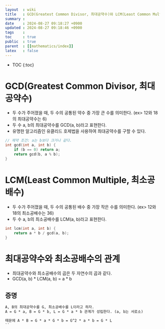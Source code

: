 ```yaml
---
layout  : wiki
title   : GCD(Greatest Common Divisor, 최대공약수)와 LCM(Least Common Multiple, 최소공배수)
summary : 
date    : 2024-08-27 09:18:27 +0900
updated : 2024-08-27 09:18:46 +0900
tags    : 
toc     : true
public  : true
parent  : [[mathematics/index]]
latex   : false
---
```

* TOC
{:toc}


# GCD(Greatest Common Divisor, 최대공약수)
- 두 수가 주어졌을 때, 두 수의 공통된 약수 중 가장 큰 수를 의미한다. (ex> 12와 18의 최대공약수는 6)
- 두 수 a, b의 최대공약수를 GCD(a, b)라고 표현한다.
- 유명한 알고리즘인 유클리드 호제법을 사용하여 최대공약수를 구할 수 있다.
```cpp
// 제약 조건: a는 b보다 크거나 같다.
int gcd(int a, int b) {
    if (b == 0) return a;
    return gcd(b, a % b);
}
```

# LCM(Least Common Multiple, 최소공배수)
- 두 수가 주어졌을 때, 두 수의 공통된 배수 중 가장 작은 수를 의미한다. (ex> 12와 18의 최소공배수는 36)
- 두 수 a, b의 최소공배수를 LCM(a, b)라고 표현한다.

```cpp
int lcm(int a, int b) {
    return a * b / gcd(a, b);
}
```

# 최대공약수와 최소공배수의 관계
- 최대공약수와 최소공배수의 곱은 두 자연수의 곱과 같다.
- GCD(a, b) * LCM(a, b) = a * b

## 증명
```txt
A, B의 최대공약수를 G, 최소공배수를 L이라고 하자.
A = G * a, B = G * b, L = G * a * b 관계가 성립한다. (a, b는 서로소)

때문에 A * B = G * a * G * b = G^2 * a * b = G * L
``